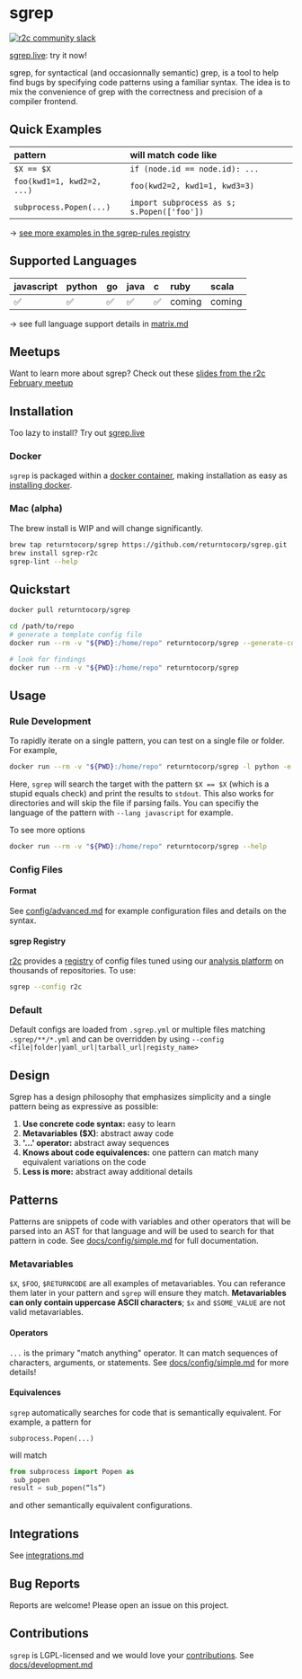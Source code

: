 # sgrep

[![r2c community slack](https://img.shields.io/badge/r2c_slack-join-brightgreen?style=for-the-badge&logo=slack&labelColor=4A154B)](https://join.slack.com/t/r2c-community/shared_invite/enQtNjU0NDYzMjAwODY4LWE3NTg1MGNhYTAwMzk5ZGRhMjQ2MzVhNGJiZjI1ZWQ0NjQ2YWI4ZGY3OGViMGJjNzA4ODQ3MjEzOWExNjZlNTA)

[sgrep.live](https://sgrep.live/): try it now!

sgrep, for syntactical \(and occasionnally semantic\) grep, is a tool to help find bugs by specifying code patterns using a familiar syntax. The idea is to mix the convenience of grep with the correctness and precision of a compiler frontend.

## Quick Examples

| **pattern** | **will match code like** |
| :--- | :--- |
| `$X == $X` | `if (node.id == node.id): ...` |
| `foo(kwd1=1, kwd2=2, ...)` | `foo(kwd2=2, kwd1=1, kwd3=3)` |
| `subprocess.Popen(...)` | `import subprocess as s; s.Popen(['foo'])` |

→ [see more examples in the sgrep-rules registry](https://github.com/returntocorp/sgrep-rules)

## Supported Languages

| **javascript** | **python** | **go** | **java** | **c** | **ruby** | **scala** |
| :--- | :--- | :--- | :--- | :--- | :--- | :--- |
| ✅ | ✅ | ✅ | ✅ | ✅ | coming | coming |

→ see full language support details in [matrix.md](docs/matrix.md)

## Meetups

Want to learn more about sgrep? Check out these [slides from the r2c February meetup](https://r2c.dev/sgrep-public2.pdf)

## Installation

Too lazy to install? Try out [sgrep.live](https://sgrep.live)

### Docker

`sgrep` is packaged within a [docker container](https://hub.docker.com/r/returntocorp/sgrep), making installation as easy as [installing docker](https://docs.docker.com/install/).

### Mac \(alpha\)

The brew install is WIP and will change significantly.

```bash
brew tap returntocorp/sgrep https://github.com/returntocorp/sgrep.git
brew install sgrep-r2c
sgrep-lint --help
```

## Quickstart

```bash
docker pull returntocorp/sgrep

cd /path/to/repo
# generate a template config file
docker run --rm -v "${PWD}:/home/repo" returntocorp/sgrep --generate-config

# look for findings
docker run --rm -v "${PWD}:/home/repo" returntocorp/sgrep
```

## Usage

### Rule Development

To rapidly iterate on a single pattern, you can test on a single file or folder. For example,

```bash
docker run --rm -v "${PWD}:/home/repo" returntocorp/sgrep -l python -e '$X == $X' path/to/file.py
```

Here, `sgrep` will search the target with the pattern `$X == $X` \(which is a stupid equals check\) and print the results to `stdout`. This also works for directories and will skip the file if parsing fails. You can specifiy the language of the pattern with `--lang javascript` for example.

To see more options

```bash
docker run --rm -v "${PWD}:/home/repo" returntocorp/sgrep --help
```

### Config Files

#### Format

See [config/advanced.md](docs/config/advanced.md) for example configuration files and details on the syntax.

#### sgrep Registry

[r2c](https://r2c.dev) provides a [registry](https://github.com/returntocorp/sgrep-rules) of config files tuned using our [analysis platform](https://app.r2c.dev) on thousands of repositories. To use:

```bash
sgrep --config r2c
```

### Default

Default configs are loaded from `.sgrep.yml` or multiple files matching `.sgrep/**/*.yml` and can be overridden by using `--config <file|folder|yaml_url|tarball_url|registy_name>`

## Design

Sgrep has a design philosophy that emphasizes simplicity and a single pattern being as expressive as possible:

1. **Use concrete code syntax:** easy to learn
2. **Metavariables \($X\)**: abstract away code
3. **'...' operator:** abstract away sequences
4. **Knows about code equivalences:** one pattern can match many equivalent variations on the code
5. **Less is more:** abstract away additional details

## Patterns

Patterns are snippets of code with variables and other operators that will be parsed into an AST for that language and will be used to search for that pattern in code. See [docs/config/simple.md](docs/config/simple.md) for full documentation.

### Metavariables

`$X`, `$FOO`, `$RETURNCODE` are all examples of metavariables. You can referance them later in your pattern and `sgrep` will ensure they match. **Metavariables can only contain uppercase ASCII characters**; `$x` and `$SOME_VALUE` are not valid metavariables.

#### Operators

`...` is the primary "match anything" operator. It can match sequences of characters, arguments, or statements. See [docs/config/simple.md](docs/config/simple.md) for more details!

#### Equivalences

`sgrep` automatically searches for code that is semantically equivalent. For example, a pattern for

```text
subprocess.Popen(...)
```

will match

```python
from subprocess import Popen as
 sub_popen
result = sub_popen(“ls”)
```

and other semantically equivalent configurations.

## Integrations

See [integrations.md](docs/integrations.md)

## Bug Reports

Reports are welcome! Please open an issue on this project.

## Contributions

`sgrep` is LGPL-licensed and we would love your [contributions](https://github.com/returntocorp/sgrep/tree/f92e3b4a12f0fcd659e787894ef3de0619f21419/docs/CONTRIBUTING.md). See [docs/development.md](docs/development.md)
